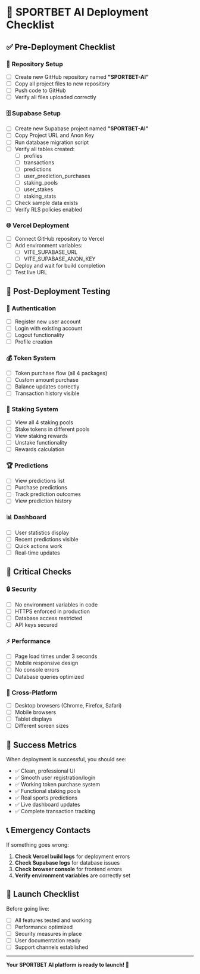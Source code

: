 # 🚀 SPORTBET AI Deployment Checklist

## ✅ **Pre-Deployment Checklist**

### 📁 **Repository Setup**
- [ ] Create new GitHub repository named **"SPORTBET-AI"**
- [ ] Copy all project files to new repository
- [ ] Push code to GitHub
- [ ] Verify all files uploaded correctly

### 🗄️ **Supabase Setup**
- [ ] Create new Supabase project named **"SPORTBET-AI"**
- [ ] Copy Project URL and Anon Key
- [ ] Run database migration script
- [ ] Verify all tables created:
  - [ ] profiles
  - [ ] transactions
  - [ ] predictions
  - [ ] user_prediction_purchases
  - [ ] staking_pools
  - [ ] user_stakes
  - [ ] staking_stats
- [ ] Check sample data exists
- [ ] Verify RLS policies enabled

### 🌐 **Vercel Deployment**
- [ ] Connect GitHub repository to Vercel
- [ ] Add environment variables:
  - [ ] VITE_SUPABASE_URL
  - [ ] VITE_SUPABASE_ANON_KEY
- [ ] Deploy and wait for build completion
- [ ] Test live URL

## 🧪 **Post-Deployment Testing**

### 🔐 **Authentication**
- [ ] Register new user account
- [ ] Login with existing account
- [ ] Logout functionality
- [ ] Profile creation

### 💰 **Token System**
- [ ] Token purchase flow (all 4 packages)
- [ ] Custom amount purchase
- [ ] Balance updates correctly
- [ ] Transaction history visible

### 🏦 **Staking System**
- [ ] View all 4 staking pools
- [ ] Stake tokens in different pools
- [ ] View staking rewards
- [ ] Unstake functionality
- [ ] Rewards calculation

### 🏆 **Predictions**
- [ ] View predictions list
- [ ] Purchase predictions
- [ ] Track prediction outcomes
- [ ] View prediction history

### 📊 **Dashboard**
- [ ] User statistics display
- [ ] Recent predictions visible
- [ ] Quick actions work
- [ ] Real-time updates

## 🚨 **Critical Checks**

### 🔒 **Security**
- [ ] No environment variables in code
- [ ] HTTPS enforced in production
- [ ] Database access restricted
- [ ] API keys secured

### ⚡ **Performance**
- [ ] Page load times under 3 seconds
- [ ] Mobile responsive design
- [ ] No console errors
- [ ] Database queries optimized

### 📱 **Cross-Platform**
- [ ] Desktop browsers (Chrome, Firefox, Safari)
- [ ] Mobile browsers
- [ ] Tablet displays
- [ ] Different screen sizes

## 🎯 **Success Metrics**

When deployment is successful, you should see:
- ✅ Clean, professional UI
- ✅ Smooth user registration/login
- ✅ Working token purchase system
- ✅ Functional staking pools
- ✅ Real sports predictions
- ✅ Live dashboard updates
- ✅ Complete transaction tracking

## 📞 **Emergency Contacts**

If something goes wrong:
1. **Check Vercel build logs** for deployment errors
2. **Check Supabase logs** for database issues
3. **Check browser console** for frontend errors
4. **Verify environment variables** are correctly set

## 🎉 **Launch Checklist**

Before going live:
- [ ] All features tested and working
- [ ] Performance optimized
- [ ] Security measures in place
- [ ] User documentation ready
- [ ] Support channels established

---

**Your SPORTBET AI platform is ready to launch! 🚀** 